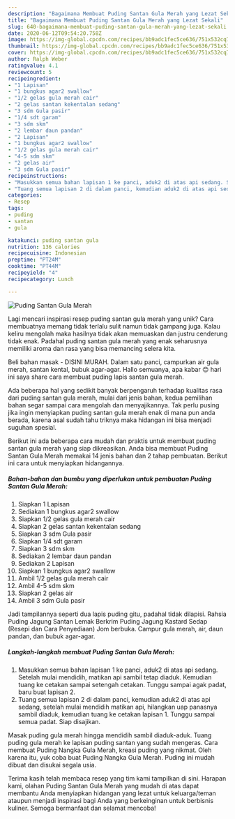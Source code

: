 ```yaml
---
description: "Bagaimana Membuat Puding Santan Gula Merah yang Lezat Sekali"
title: "Bagaimana Membuat Puding Santan Gula Merah yang Lezat Sekali"
slug: 640-bagaimana-membuat-puding-santan-gula-merah-yang-lezat-sekali
date: 2020-06-12T09:54:20.758Z
image: https://img-global.cpcdn.com/recipes/bb9adc1fec5ce636/751x532cq70/puding-santan-gula-merah-foto-resep-utama.jpg
thumbnail: https://img-global.cpcdn.com/recipes/bb9adc1fec5ce636/751x532cq70/puding-santan-gula-merah-foto-resep-utama.jpg
cover: https://img-global.cpcdn.com/recipes/bb9adc1fec5ce636/751x532cq70/puding-santan-gula-merah-foto-resep-utama.jpg
author: Ralph Weber
ratingvalue: 4.1
reviewcount: 5
recipeingredient:
- "1 Lapisan"
- "1 bungkus agar2 swallow"
- "1/2 gelas gula merah cair"
- "2 gelas santan kekentalan sedang"
- "3 sdm Gula pasir"
- "1/4 sdt garam"
- "3 sdm skm"
- "2 lembar daun pandan"
- "2 Lapisan"
- "1 bungkus agar2 swallow"
- "1/2 gelas gula merah cair"
- "4-5 sdm skm"
- "2 gelas air"
- "3 sdm Gula pasir"
recipeinstructions:
- "Masukkan semua bahan lapisan 1 ke panci, aduk2 di atas api sedang. Setelah mulai mendidih, matikan api sambil tetap diaduk. Kemudian tuang ke cetakan sampai setengah cetakan. Tunggu sampai agak padat, baru buat lapisan 2."
- "Tuang semua lapisan 2 di dalam panci, kemudian aduk2 di atas api sedang, setelah mulai mendidih matikan api, hilangkan uap panasnya sambil diaduk, kemudian tuang ke cetakan lapisan 1. Tunggu sampai semua padat. Siap disajikan."
categories:
- Resep
tags:
- puding
- santan
- gula

katakunci: puding santan gula 
nutrition: 136 calories
recipecuisine: Indonesian
preptime: "PT24M"
cooktime: "PT44M"
recipeyield: "4"
recipecategory: Lunch

---
```



![Puding Santan Gula Merah](https://img-global.cpcdn.com/recipes/bb9adc1fec5ce636/751x532cq70/puding-santan-gula-merah-foto-resep-utama.jpg)

Lagi mencari inspirasi resep puding santan gula merah yang unik? Cara membuatnya memang tidak terlalu sulit namun tidak gampang juga. Kalau keliru mengolah maka hasilnya tidak akan memuaskan dan justru cenderung tidak enak. Padahal puding santan gula merah yang enak seharusnya memiliki aroma dan rasa yang bisa memancing selera kita.

Beli bahan masak - DISINI MURAH. Dalam satu panci, campurkan air gula merah, santan kental, bubuk agar-agar. Hallo semuanya, apa kabar 😊 hari ini saya share cara membuat puding lapis santan gula merah.

Ada beberapa hal yang sedikit banyak berpengaruh terhadap kualitas rasa dari puding santan gula merah, mulai dari jenis bahan, kedua pemilihan bahan segar sampai cara mengolah dan menyajikannya. Tak perlu pusing jika ingin menyiapkan puding santan gula merah enak di mana pun anda berada, karena asal sudah tahu triknya maka hidangan ini bisa menjadi suguhan spesial.


Berikut ini ada beberapa cara mudah dan praktis untuk membuat puding santan gula merah yang siap dikreasikan. Anda bisa membuat Puding Santan Gula Merah memakai 14 jenis bahan dan 2 tahap pembuatan. Berikut ini cara untuk menyiapkan hidangannya.

<!--inarticleads1-->

##### Bahan-bahan dan bumbu yang diperlukan untuk pembuatan Puding Santan Gula Merah:

1. Siapkan 1 Lapisan
1. Sediakan 1 bungkus agar2 swallow
1. Siapkan 1/2 gelas gula merah cair
1. Siapkan 2 gelas santan kekentalan sedang
1. Siapkan 3 sdm Gula pasir
1. Siapkan 1/4 sdt garam
1. Siapkan 3 sdm skm
1. Sediakan 2 lembar daun pandan
1. Sediakan 2 Lapisan
1. Siapkan 1 bungkus agar2 swallow
1. Ambil 1/2 gelas gula merah cair
1. Ambil 4-5 sdm skm
1. Siapkan 2 gelas air
1. Ambil 3 sdm Gula pasir


Jadi tampilannya seperti dua lapis puding gitu, padahal tidak dilapisi. Rahsia Puding Jagung Santan Lemak Berkrim Puding Jagung Kastard Sedap (Resepi dan Cara Penyediaan) Jom berbuka. Campur gula merah, air, daun pandan, dan bubuk agar-agar. 

<!--inarticleads2-->

##### Langkah-langkah membuat Puding Santan Gula Merah:

1. Masukkan semua bahan lapisan 1 ke panci, aduk2 di atas api sedang. Setelah mulai mendidih, matikan api sambil tetap diaduk. Kemudian tuang ke cetakan sampai setengah cetakan. Tunggu sampai agak padat, baru buat lapisan 2.
1. Tuang semua lapisan 2 di dalam panci, kemudian aduk2 di atas api sedang, setelah mulai mendidih matikan api, hilangkan uap panasnya sambil diaduk, kemudian tuang ke cetakan lapisan 1. Tunggu sampai semua padat. Siap disajikan.


Masak puding gula merah hingga mendidih sambil diaduk-aduk. Tuang puding gula merah ke lapisan puding santan yang sudah mengeras. Cara membuat Puding Nangka Gula Merah, kreasi puding yang nikmat. Oleh karena itu, yuk coba buat Puding Nangka Gula Merah. Puding ini mudah dibuat dan disukai segala usia. 

Terima kasih telah membaca resep yang tim kami tampilkan di sini. Harapan kami, olahan Puding Santan Gula Merah yang mudah di atas dapat membantu Anda menyiapkan hidangan yang lezat untuk keluarga/teman ataupun menjadi inspirasi bagi Anda yang berkeinginan untuk berbisnis kuliner. Semoga bermanfaat dan selamat mencoba!
